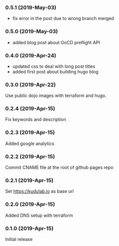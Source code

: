 ### 0.5.1 (2019-May-03)
 * fix error in the post due to wrong branch merged

### 0.5.0 (2019-May-03)
 * added blog post about GoCD preflight API

### 0.4.0 (2019-Apr-24)

 * updated css to deal with long post titles
 * added first post about building hugo blog

### 0.3.0 (2019-Apr-22)

Use public dojo images with terraform and hugo.

### 0.2.4 (2019-Apr-15)

Fix keywords and description

### 0.2.3 (2019-Apr-15)

Added google analytics

### 0.2.2 (2019-Apr-15)

Commit CNAME file at the root of github pages repo

### 0.2.1 (2019-Apr-15)

Set https://kudulab.io as base url

### 0.2.0 (2019-Apr-15)

Added DNS setup with terraform

### 0.1.0 (2019-Apr-15)

Initial release
